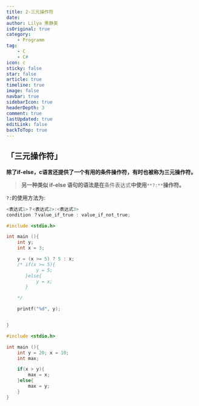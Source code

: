 ```yaml
---
title: 2-三元操作符
date: 
author: Lilya 黑静美
isOriginal: true
category: 
    - Programm
tag:
    - C
    - C#
icon: c
sticky: false
star: false
article: true
timeline: true
image: false
navbar: true
sidebarIcon: true
headerDepth: 3
comment: true
lastUpdated: true
editLink: false
backToTop: true
---
```


## 「三元操作符」

**除了if-else，c语言还提供了一个有用的条件操作符，有时也被称为三元操作符。**

> **另一种类似 if-else 语句的语法是在**条件表达式**中使用**`**?:**`**操作符。**

`?:`的使用方法为:

```c
<表达式1>？<表达式2>:<表达式3>
condition ？value_if_true : value_if_not_true;
```

```c
#include <stdio.h>

int main (){
    int y;
    int x = 3;

    y = (x >= 5) ? 5 : x;
    /* if(x >= 5){
           y = 5;
       }else{
           y = x;
       }

    */

    printf("%d", y);


}
```

```c
#include <stdio.h>

int main (){
    int y = 20; x = 10;
    int max;

    if(x > y){
        max = x;
    }else{
        max = y;
    }
}
```

